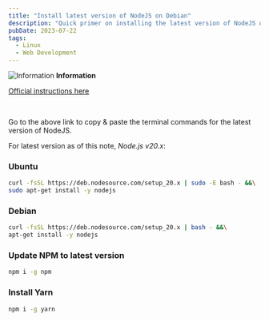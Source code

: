 ```yaml
---
title: "Install latest version of NodeJS on Debian"
description: "Quick primer on installing the latest version of NodeJS on Debian, plus updating NPM and installing Yarn."
pubDate: 2023-07-22
tags:
  - Linux
  - Web Development
---
```


<div>
  <div class="info">
    <span>
      <img src="/assets/info.svg" class="info-icon" alt="Information" loading="lazy" decoding="async" />
      <b>Information</b>
    </span>
    <p>
      <a href="https://github.com/nodesource/distributions#debinstall" target="_blank">Official instructions here</a>
    </p>
  </div>
</div>
<br>

Go to the above link to copy & paste the terminal commands for the latest version of NodeJS.

For latest version as of this note, _Node.js v20.x_:

### Ubuntu

```bash
curl -fsSL https://deb.nodesource.com/setup_20.x | sudo -E bash - &&\
sudo apt-get install -y nodejs
```

### Debian

```bash
curl -fsSL https://deb.nodesource.com/setup_20.x | bash - &&\
apt-get install -y nodejs
```

### Update NPM to latest version

```bash
npm i -g npm
```

### Install Yarn

```bash
npm i -g yarn
```
